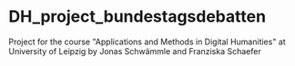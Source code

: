 # DH_project_bundestagsdebatten
Project for the course "Applications and Methods in Digital Humanities" at University of Leipzig by Jonas Schwämmle and Franziska Schaefer
